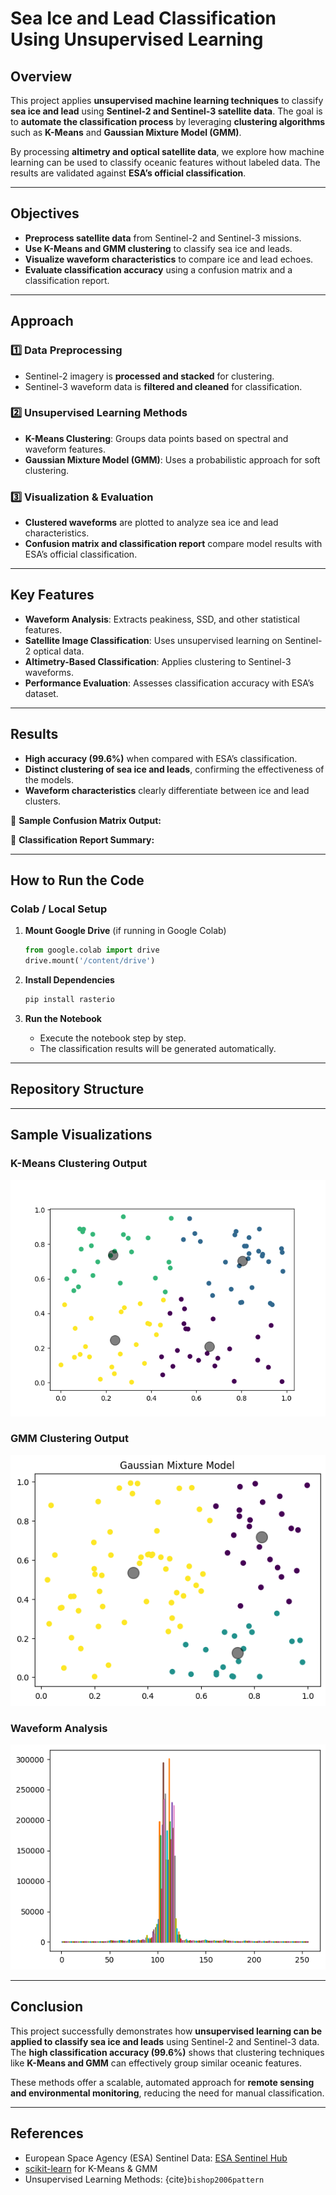 # Sea Ice and Lead Classification Using Unsupervised Learning

## Overview
This project applies **unsupervised machine learning techniques** to classify **sea ice and lead** using **Sentinel-2 and Sentinel-3 satellite data**. The goal is to **automate the classification process** by leveraging **clustering algorithms** such as **K-Means** and **Gaussian Mixture Model (GMM)**.

By processing **altimetry and optical satellite data**, we explore how machine learning can be used to classify oceanic features without labeled data. The results are validated against **ESA’s official classification**.

---

## Objectives
- **Preprocess satellite data** from Sentinel-2 and Sentinel-3 missions.
- **Use K-Means and GMM clustering** to classify sea ice and leads.
- **Visualize waveform characteristics** to compare ice and lead echoes.
- **Evaluate classification accuracy** using a confusion matrix and a classification report.

---

## Approach
### 1️⃣ Data Preprocessing
- Sentinel-2 imagery is **processed and stacked** for clustering.
- Sentinel-3 waveform data is **filtered and cleaned** for classification.

### 2️⃣ Unsupervised Learning Methods
- **K-Means Clustering**: Groups data points based on spectral and waveform features.
- **Gaussian Mixture Model (GMM)**: Uses a probabilistic approach for soft clustering.

### 3️⃣ Visualization & Evaluation
- **Clustered waveforms** are plotted to analyze sea ice and lead characteristics.
- **Confusion matrix and classification report** compare model results with ESA’s official classification.

---

## Key Features
- **Waveform Analysis**: Extracts peakiness, SSD, and other statistical features.
- **Satellite Image Classification**: Uses unsupervised learning on Sentinel-2 optical data.
- **Altimetry-Based Classification**: Applies clustering to Sentinel-3 waveforms.
- **Performance Evaluation**: Assesses classification accuracy with ESA’s dataset.

---

## Results
- **High accuracy (99.6%)** when compared with ESA’s classification.
- **Distinct clustering of sea ice and leads**, confirming the effectiveness of the models.
- **Waveform characteristics** clearly differentiate between ice and lead clusters.

📌 **Sample Confusion Matrix Output:**


📌 **Classification Report Summary:**



---

## How to Run the Code
### **Colab / Local Setup**
1. **Mount Google Drive** (if running in Google Colab)
    ```python
    from google.colab import drive
    drive.mount('/content/drive')
    ```
2. **Install Dependencies**
    ```sh
    pip install rasterio
    ```

3. **Run the Notebook**
   - Execute the notebook step by step.
   - The classification results will be generated automatically.

---

## Repository Structure


---

## Sample Visualizations
### **K-Means Clustering Output**
![K-Means Clustering](https://github.com/Ivan123yoo/Assignment-4./blob/main/images/kmeans_clustering_output.png?raw=true)

### **GMM Clustering Output**
![GMM Clustering](https://github.com/Ivan123yoo/Assignment-4./blob/main/images/Gaussian%20mixture%20model.png?raw=true)

### **Waveform Analysis**
![Waveform](https://github.com/Ivan123yoo/Assignment-4./blob/main/images/np.stack.png?raw=true)

---

## Conclusion
This project successfully demonstrates how **unsupervised learning can be applied to classify sea ice and leads** using Sentinel-2 and Sentinel-3 data. The **high classification accuracy (99.6%)** shows that clustering techniques like **K-Means and GMM** can effectively group similar oceanic features.

These methods offer a scalable, automated approach for **remote sensing and environmental monitoring**, reducing the need for manual classification.

---

## References
- European Space Agency (ESA) Sentinel Data: [ESA Sentinel Hub](https://www.sentinel-hub.com/)
- [scikit-learn](https://scikit-learn.org/stable/modules/clustering.html) for K-Means & GMM
- Unsupervised Learning Methods: {cite}`bishop2006pattern`


